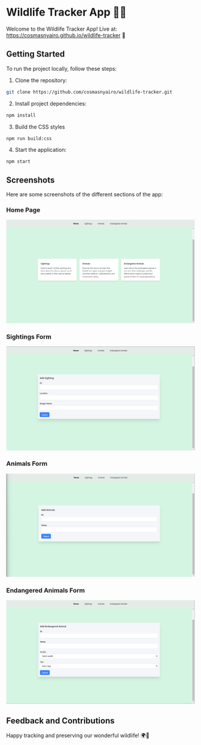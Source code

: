 # Wildlife Tracker App 🦁🌿

Welcome to the Wildlife Tracker App! Live at: https://cosmasnyairo.github.io/wildlife-tracker 🚀

## Getting Started

To run the project locally, follow these steps:

1. Clone the repository:
```sh
git clone https://github.com/cosmasnyairo/wildlife-tracker.git
```
2. Install project dependencies:
```sh
npm install
```
3. Build the CSS styles 
```sh
npm run build:css
```
4. Start the application:
```
npm start
```

## Screenshots

Here are some screenshots of the different sections of the app:

### Home Page
![Home Page](screenshots/home.png)

### Sightings Form
![Sightings Form](screenshots/Sightings.png)

### Animals Form
![Animals Form](screenshots/Animals.png)

### Endangered Animals Form
![Endangered Animals Form](screenshots/EndangeredAnimals.png)



## Feedback and Contributions

Happy tracking and preserving our wonderful wildlife! 🌍🐾
